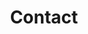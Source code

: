 ---
templateKey: contact-page
title: Contact
name: Farmdale Water District
address: 100 Highwood Drive
city_state_zip: Frankfort, KY 40601
phone: (502) 223-3562
fax: (502) 352-2999
hours: >
  8:00AM - 4:30PM (Monday - Friday)
  (Closed 12:00PM - 1:00PM for lunch)
---